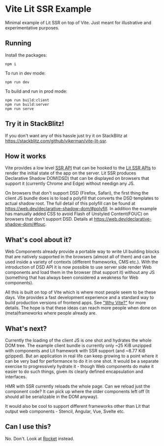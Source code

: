 # Vite Lit SSR Example

Minimal example of Lit SSR on top of Vite. Just meant for illustrative and experimentative purposes.

## Running

Install the packages:

```
npm i
```

To run in dev mode:

```
npm run dev
```

To build and run in prod mode:

```
npm run build:client
npm run build:server
npm run serve
```

## Try it in StackBlitz!

If you don't want any of this hassle just try it on StackBlitz at https://stackblitz.com/github/vikerman/vite-lit-ssr.

## How it works

Vite provides a low level [SSR API](https://vitejs.dev/guide/ssr.html) that can be hooked to the [Lit SSR APIs](https://github.com/lit/lit/blob/main/packages/labs/ssr/README.md) to render the initial state of the app on the server. Lit SSR produces Declarative Shadow DOM(DSD) that can be displayed on browsers that support it (currently Chrome and Edge) without needign any JS.

On browsers that don't support DSD (Firefox, Safari), the first thing the client JS bundle does is to load a polyfill that converts the DSD templates to actual shadow root. The full detail of this polyfill can be found at https://web.dev/declarative-shadow-dom/#polyfill. In addition the example has manually added CSS to avoid Flash of Unstyled Content(FOUC) on browsers that don't support DSD. Details at https://web.dev/declarative-shadow-dom/#fouc.

## What's cool about it?

Web Components already provide a portable way to write UI building blocks that are natively supported in the browsers (almost all of them) and can be used inside a variety of contexts (different frameworks, CMS etc.). With the introduction of DSD API it is now possible to use server side render Web components and load them in the browser (that support it) without any JS (something that has always been considered a weakness for Web components).

All this is built on top of Vite which is where most people seem to be these days. Vite provides a fast development experience and a standard way to build production versions of frontend apps. See ["Why Vite?"](https://vitejs.dev/guide/why.html) for more details. The hope is that these ideas can reach more people when done on (meta)frameworks where people already are.

## What's next?

Currently the loading of the client JS is one shot and hydrates the whole DOM tree. The example client bundle is currently only ~25 KiB unzipped with components and Lit framework with SSR support (and ~8.77 KiB gzipped). But an application in real life can keep growing to a point where it can be very bad for performance to do it in one shot. It would be a separate exercise to progressively hydrate it - though Web components do make it easier to do such things, given its clearly defined encapsulation and interfaces.

HMR with SSR currently reloads the whole page. Can we reload just the component code? It can pick up where the older components left off (It should all be serializable in the DOM anyway).

It would also be cool to support different frameworks other than Lit that output web components - Stencil, Angular, Vue, Svelte etc.

## Can I use this?

No. Don't. Look at [Rocket](https://rocket.modern-web.dev/) instead.
